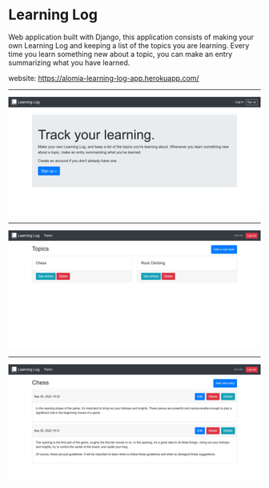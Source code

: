 # Learning Log
Web application built with Django, this application consists of making your own Learning Log and keeping a list of the topics you are learning. Every time you learn something new about a topic, you can make an entry summarizing what you have learned.

website: https://alomia-learning-log-app.herokuapp.com/

------

<img src="./images-readme/home.png">

------

<img src="./images-readme/topics.png">

------

<img src="./images-readme/topic-details.png">
